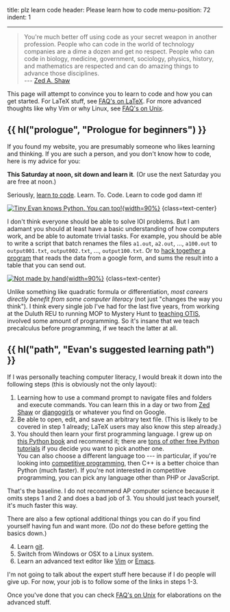title: plz learn code
header: Please learn how to code
menu-position: 72
indent: 1

---

> You're much better off using code as your secret weapon in another profession.
> People who can code in the world of technology companies are a dime
> a dozen and get no respect. People who can code in biology, medicine,
> government, sociology, physics, history, and mathematics are respected and can
> do amazing things to advance those disciplines.  
> --- [Zed A. Shaw](https://learnpythonthehardway.org/python3/advice.html)

This page will attempt to convince you to learn to code
and how you can get started.
For LaTeX stuff, see [FAQ's on LaTeX](faq-latex.html).
For more advanced thoughts like why Vim or why Linux,
see [FAQ's on Unix](faq-unix.html).

## {{ hl("prologue", "Prologue for beginners") }}

If you found my website, you are presumably someone
who likes learning and thinking.
If you are such a person, and you don't know how to code,
here is my advice for you:

**This Saturday at noon, sit down and learn it**.
(Or use the next Saturday you are free at noon.)

Seriously, [learn to code](https://youtu.be/TYCxbFad36g?t=2070).
Learn. To. Code. Learn to code god damn it!

[![Tiny Evan knows Python. You can too!][tiny]{width=90%}][tiny]
{class=text-center}

[tiny]: static/learnpython.jpg

I don't think everyone should be able to solve IOI problems.
But I am adamant you should at least have a basic understanding
of how computers work, and be able to automate trivial tasks.
For example, you should be able to write a script that
batch renames the files `a1.out`, `a2.out`, ..., `a100.out`
to `output001.txt`, `output002.txt`, ..., `output100.txt`.
Or to [hack together a program](https://usamo.wordpress.com/2020/12/16/usemo-problem-development-behind-the-scenes/)
that reads the data from a google form,
and sums the result into a table that you can send out.

[![Not made by hand][usemo]{width=90%}][usemo]
{class=text-center}

[usemo]: https://usamo.files.wordpress.com/2020/12/table.png

Unlike something like quadratic formula or differentiation,
*most careers directly benefit from some computer literacy*
(not just "changes the way you think").
I think every single job I've had for the last five years,
from working at the Duluth REU to running MOP
to Mystery Hunt to [teaching OTIS][otisweb], involved
some amount of programming.
So it's insane that we teach precalculus before programming,
if we teach the latter at all.

[otisweb]: https://github.com/vEnhance/otis-web

## {{ hl("path", "Evan's suggested learning path") }}

If I was personally teaching computer literacy,
I would break it down into the following steps
(this is obviously not the only layout):

1. Learning how to use a command prompt to navigate files and folders and
	 execute commands. You can learn this in a day or two from [Zed Shaw][term]
	 or [djangogirls][term2] or whatever you find on Google.
2. Be able to open, edit, and save an arbitrary text file.
	 (This is likely to be covered in step 1 already;
	 LaTeX users may also know this step already.)
3. You should then learn your first programming language.
	 I grew up on [this Python book](http://openbookproject.net/thinkcs/python/english3e/index.html)
	 and recommend it;
	 there are [tons of other free Python tutorials][nonpro]
	 if you decide you want to pick another one.  
	 You can also choose a different language too --- in particular,
	 if you're looking into [competitive programming](http://usaco.org),
	 then C++ is a better choice than Python (much faster).
	 If you're not interested in competitive programming,
	 you can pick any language other than PHP or JavaScript.

That's the baseline. I do not recommend AP computer science
because it omits steps 1 and 2 and does a bad job of 3.
You should just teach yourself, it's much faster this way.

There are also a few optional additional
things you can do if you find yourself having fun and want more.
(Do *not* do these before getting the basics down.)

4. Learn [git](https://duckduckgo.com/?q=git+tutorial).
5. Switch from Windows or OSX to a Linux system.
6. Learn an advanced text editor like
	 [Vim](https://www.vim.org) or
	 [Emacs](https://en.wikipedia.org/wiki/Emacs).

I'm not going to talk about the expert stuff here
because if I do people will give up.
For now, your job is to follow some of the links in steps 1-3.

Once you've done that you can check
[FAQ's on Unix](faq-unix.html) for elaborations on the advanced stuff.

[term]: https://learnpythonthehardway.org/python3/appendixa.html
[term2]: https://tutorial.djangogirls.org/en/intro_to_command_line/
[nonpro]: https://wiki.python.org/moin/BeginnersGuide/NonProgrammers
